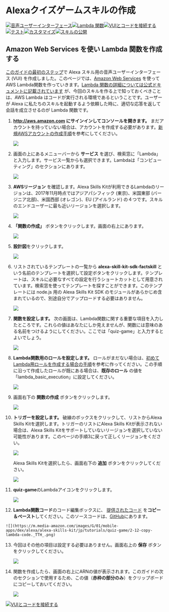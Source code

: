 # Alexaクイズゲームスキルの作成
[![音声ユーザーインターフェース](https://m.media-amazon.com/images/G/01/mobile-apps/dex/alexa/alexa-skills-kit/jp/tutorials/navigation/1-locked.png)](1-voice-user-interface.md)[![Lambda 関数](https://m.media-amazon.com/images/G/01/mobile-apps/dex/alexa/alexa-skills-kit/jp/tutorials/navigation/2-on.png)](2-lambda-function.md)[![VUIとコードを接続する](https://m.media-amazon.com/images/G/01/mobile-apps/dex/alexa/alexa-skills-kit/jp/tutorials/navigation/3-off.png)](3-connect-vui-to-code.md)[![テスト](https://m.media-amazon.com/images/G/01/mobile-apps/dex/alexa/alexa-skills-kit/jp/tutorials/navigation/4-off.png)](4-testing.md)[![カスタマイズ](https://m.media-amazon.com/images/G/01/mobile-apps/dex/alexa/alexa-skills-kit/jp/tutorials/navigation/5-off.png)](5-customization.md)[![スキルの公開](https://m.media-amazon.com/images/G/01/mobile-apps/dex/alexa/alexa-skills-kit/jp/tutorials/navigation/6-off.png)](6-publication.md)

<!--<a href="1-voice-user-interface.md"><img src="https://m.media-amazon.com/images/G/01/mobile-apps/dex/alexa/alexa-skills-kit/tutorials/navigation/1-locked._TTH_.png" /></a><a href="2-lambda-function.md"><img src="https://m.media-amazon.com/images/G/01/mobile-apps/dex/alexa/alexa-skills-kit/tutorials/navigation/2-on._TTH_.png" /></a><a href="3-connect-vui-to-code.md"><img src="https://m.media-amazon.com/images/G/01/mobile-apps/dex/alexa/alexa-skills-kit/tutorials/navigation/3-off._TTH_.png" /></a><a href="4-testing.md"><img src="https://m.media-amazon.com/images/G/01/mobile-apps/dex/alexa/alexa-skills-kit/tutorials/navigation/4-off._TTH_.png" /></a><a href="5-customization.md"><img src="https://m.media-amazon.com/images/G/01/mobile-apps/dex/alexa/alexa-skills-kit/tutorials/navigation/5-off._TTH_.png" /></a><a href="6-publication.md"><img src="https://m.media-amazon.com/images/G/01/mobile-apps/dex/alexa/alexa-skills-kit/tutorials/navigation/6-off._TTH_.png" /></a>-->

## Amazon Web Services を使い Lambda 関数を作成する

[このガイドの最初のステップ](1-voice-user-interface.md)で Alexa スキル用の音声ユーザーインターフェース (VUI) を作成しました。このページでは、[Amazon Web Services](http://aws.amazon.com) を使ってAWS Lambda関数を作っていきます。[Lambda 関数の詳細については公式ドキュメントに記載されています](http://aws.amazon.com/lambda) が、今回のスキルを作る上で知っておくべきことは、AWS Lambda はコードが実行される環境であるということです。ユーザーが Alexa に私たちのスキルを起動するよう依頼した時に、適切な応答を返して会話を成立させるのが Lambda 関数です。

1.  **http://aws.amazon.com にサインインしてコンソールを開きます。** まだアカウントを持っていない場合は、アカウントを作成する必要があります。[新規AWSアカウントの作成手順](../set-up-aws.md)を参考にしてください。

    ![](https://m.media-amazon.com/images/G/01/mobile-apps/dex/alexa/alexa-skills-kit/jp/tutorials/quiz-game/2-1-sign-in-to-the-console.png")

2.  画面の上にあるメニューバーから **サービス** を選び、検索窓に「Lambda」と入力します。サービス一覧からも選択できます。Lambdaは「コンピューティング」のセクションにあります。

    ![](https://m.media-amazon.com/images/G/01/mobile-apps/dex/alexa/alexa-skills-kit/jp/tutorials/quiz-game/2-2-services-lambda.png")

3.  **AWSリージョン** を確認します。Alexa Skills Kitが利用できるLambdaのリージョンは、2017年11月時点ではアジアパシフィック (東京)、米国東部 (バージニア北部)、米国西部 (オレゴン)、EU (アイルランド) の４つです。スキルのエンドユーザーに最も近いリージョンを選択します。

    ![](https://m.media-amazon.com/images/G/01/mobile-apps/dex/alexa/alexa-skills-kit/jp/tutorials/quiz-game/2-3-check-region._TTH_.png)

4.  **「関数の作成」** ボタンをクリックします。画面の右上にあります。

    ![](https://m.media-amazon.com/images/G/01/mobile-apps/dex/alexa/alexa-skills-kit/jp/tutorials/quiz-game/2-4-create-a-lambda-function._TTH_.png)

5. **設計図**をクリックします。

	![](https://m.media-amazon.com/images/G/01/mobile-apps/dex/alexa/alexa-skills-kit/jp/tutorials/quiz-game/2-4-1-bluebrint._TTH_.png)
   
6. リストされているテンプレートの一覧から **alexa-skill-kit-sdk-factskill** という名前のテンプレートを選択して設定ボタンをクリックします。テンプレートは、スキルに必要なすべての設定を行うショートカットとして用意されています。検索窓を使ってテンプレートを探すことができます。このテンプレートには node.js 用の Alexa Skills Kit SDK のモジュールがあらかじめ含まれているので、別途自分でアップロードする必要はありません。

    ![](https://m.media-amazon.com/images/G/01/mobile-apps/dex/alexa/alexa-skills-kit/jp/tutorials/quiz-game/2-5-blueprint._TTH_.png) <!--TODO: THIS IMAGE NEEDS TO BE CUSTOMIZED FOR YOUR SKILL TEMPLATE. -->


7.  **関数を設定します。** 次の画面は、Lambda関数に関する重要な項目を入力したところです。これらの値はあなたにしか見えませんが、関数には意味のある名前をつけるようにしてください。ここでは「quiz-game」と入力するとよいでしょう。

    ![](https://m.media-amazon.com/images/G/01/mobile-apps/dex/alexa/alexa-skills-kit/jp/tutorials/quiz-game/2-7-configure-your-function._TTH_.png)

8.  **Lambda関数用のロールを設定します。**  ロールがまだない場合は、[初めてLambda用ロールを作成する場合の手順](../lambda-role.md)を参考に作ってください。この手順に沿って作成したロールが既にある場合は、**既存のロール** の値を「lambda\_basic\_execution」に設定してください。

    ![](https://m.media-amazon.com/images/G/01/mobile-apps/dex/alexa/alexa-skills-kit/jp/tutorials/quiz-game/2-9-lambda-function-role._TTH_.png)
    
9.  画面右下の **関数の作成** ボタンをクリックします。

    ![](https://m.media-amazon.com/images/G/01/mobile-apps/dex/alexa/alexa-skills-kit/jp/tutorials/quiz-game/2-4-create-a-lambda-function._TTH_.png)
    
10. **トリガーを設定します。** 破線のボックスをクリックして、リストからAlexa Skills Kitを選択します。トリガーのリストにAlexa Skills Kitが表示されない場合は、Alexa Skills Kitをサポートしていないリージョンを選択していない可能性があります。このページの手順3に戻って正しくリージョンをください。

    ![](https://m.media-amazon.com/images/G/01/mobile-apps/dex/alexa/alexa-skills-kit/jp/tutorials/quiz-game/2-6-configure-your-trigger._TTH_.png)

    Alexa Skills Kitを選択したら、画面右下の **追加** ボタンをクリックしてください。 
    
    ![](https://m.media-amazon.com/images/G/01/mobile-apps/dex/alexa/alexa-skills-kit/jp/tutorials/quiz-game/2-6-1-adding-ask-trigger._TTH_.png)

11. **quiz-game**のLambdaアイコンをクリックします。

	![](https://m.media-amazon.com/images/G/01/mobile-apps/dex/alexa/alexa-skills-kit/jp/tutorials/quiz-game/2-11-1-select-lamda._TTH_.png)
     
12.  **Lambda関数コード**のコード編集ボックスに、 [提供されたコード](../lambda/index.js) を**コピー＆ペースト**してください。このソースコードは、[GitHub](../lambda/index.js)にあります。

	![](https://m.media-amazon.com/images/G/01/mobile-apps/dex/alexa/alexa-skills-kit/jp/tutorials/quiz-game/2-12-copy-lambda-code._TTH_.png)

13. 今回はその他の項目は設定する必要はありません。画面右上の **保存** ボタンをクリックしてください。

    ![](https://m.media-amazon.com/images/G/01/mobile-apps/dex/alexa/alexa-skills-kit/jp/tutorials/quiz-game/2-10-save-button._TTH_.png)

14. 関数を作成したら、画面の右上にARNの値が表示されます。このガイドの次のセクションで使用するため、この値（**赤枠の部分のみ**）をクリップボードにコピーしておいてください。

    ![](https://m.media-amazon.com/images/G/01/mobile-apps/dex/alexa/alexa-skills-kit/jp/tutorials/quiz-game/2-12-copy-ARN._TT_.png) 


[![VUIとコードを接続する](https://m.media-amazon.com/images/G/01/mobile-apps/dex/alexa/alexa-skills-kit/jp/tutorials/general/buttons/button_next_connect_vui_to_code.png)](3-connect-vui-to-code.md)
